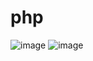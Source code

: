 # php
![image](https://github.com/ZephyrBin/php/assets/103563317/e1f9708e-9cfd-4777-8f38-9d5ed895a105)
![image](https://github.com/ZephyrBin/php/assets/103563317/437d5f6d-4867-4f53-ac86-86a077cfe94a)
